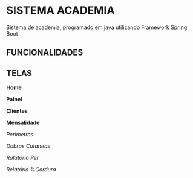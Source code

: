 # SISTEMA ACADEMIA
Sistema de academia, programado em java utilizando Framework Spring Boot

## FUNCIONALIDADES
  
## TELAS
**Home**

**Painel**

**Clientes**

**Mensalidade**

_Perimetros_

_Dobras Cutaneas_

_Ralatório Per_

_Relatório %Gordura_
